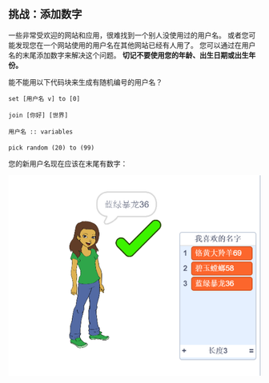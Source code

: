 ## 挑战：添加数字

一些非常受欢迎的网站和应用，很难找到一个别人没使用过的用户名。 或者您可能发现您在一个网站使用的用户名在其他网站已经有人用了。 您可以通过在用户名的末尾添加数字来解决这个问题。 **切记不要使用您的年龄、出生日期或出生年份。**

能不能用以下代码块来生成有随机编号的用户名？

```blocks3
set [用户名 v] to [0]

join [你好] [世界]

用户名 :: variables

pick random (20) to (99)
```

您的新用户名现在应该在末尾有数字：

![截屏](images/usernames-with-numbers.png)